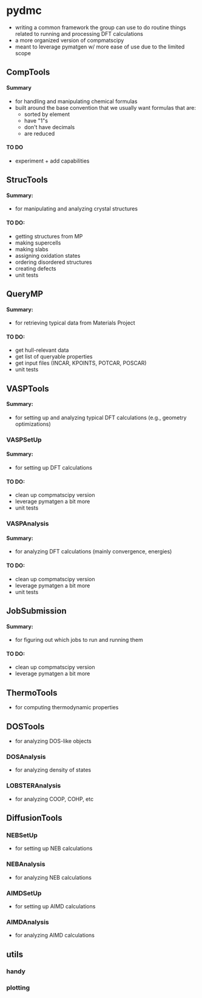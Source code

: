 # pydmc
- writing a common framework the group can use to do routine things related to running and processing DFT calculations
- a more organized version of compmatscipy
- meant to leverage pymatgen w/ more ease of use due to the limited scope


## CompTools

#### Summary
- for handling and manipulating chemical formulas
- built around the base convention that we usually want formulas that are:
    - sorted by element
    - have "1"s 
    - don't have decimals
    - are reduced

#### TO DO
- experiment + add capabilities


## StrucTools

#### Summary:
- for manipulating and analyzing crystal structures

#### TO DO:
- getting structures from MP
- making supercells
- making slabs
- assigning oxidation states
- ordering disordered structures
- creating defects
- unit tests

## QueryMP

#### Summary:
- for retrieving typical data from Materials Project

#### TO DO:
- get hull-relevant data
- get list of queryable properties
- get input files (INCAR, KPOINTS, POTCAR, POSCAR)
- unit tests

## VASPTools
#### Summary:
- for setting up and analyzing typical DFT calculations (e.g., geometry optimizations)
### VASPSetUp
#### Summary:
- for setting up DFT calculations

#### TO DO:
- clean up compmatscipy version
- leverage pymatgen a bit more
- unit tests

### VASPAnalysis
#### Summary:
- for analyzing DFT calculations (mainly convergence, energies)

#### TO DO:
- clean up compmatscipy version
- leverage pymatgen a bit more
- unit tests

## JobSubmission
#### Summary:
- for figuring out which jobs to run and running them

#### TO DO:
- clean up compmatscipy version
- leverage pymatgen a bit more

## ThermoTools
- for computing thermodynamic properties

## DOSTools
- for analyzing DOS-like objects
### DOSAnalysis
- for analyzing density of states
### LOBSTERAnalysis
- for analyzing COOP, COHP, etc

## DiffusionTools
### NEBSetUp
- for setting up NEB calculations
### NEBAnalysis
- for analyzing NEB calculations
### AIMDSetUp
- for setting up AIMD calculations
### AIMDAnalysis
- for analyzing AIMD calculations

## utils
### handy
### plotting